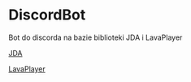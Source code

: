 # DiscordBot
Bot do discorda na bazie biblioteki JDA i LavaPlayer

[JDA](https://github.com/DV8FromTheWorld/JDA)

[LavaPlayer](https://github.com/sedmelluq/lavaplayer)
